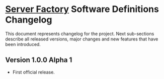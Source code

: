 # [Server Factory](https://github.com/Server-Factory/Core-Framework) Software Definitions Changelog

This document represents changelog for the project. Next sub-sections describe all released versions, major changes and
new features that have been introduced.

## Version 1.0.0 Alpha 1

- First official release.
